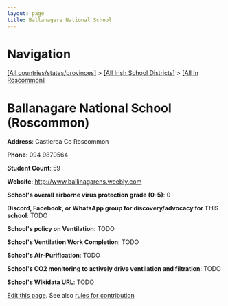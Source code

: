 ```yaml
---
layout: page
title: Ballanagare National School
---
```

# Navigation

[[All countries/states/provinces]](../../..) > [[All Irish School Districts]](../..) > [[All In Roscommon]](..)

# Ballanagare National School (Roscommon)

**Address**: Castlerea Co Roscommon

**Phone**: 094 9870564

**Student Count**: 59

**Website**: <http://www.ballinagarens.weebly.com>

**School's overall airborne virus protection grade (0-5)**: 0

**Discord, Facebook, or WhatsApp group for discovery/advocacy for THIS school**: TODO

**School's policy on Ventilation**: TODO

**School's Ventilation Work Completion**: TODO

**School's Air-Purification**: TODO

**School's CO2 monitoring to actively drive ventilation and filtration**: TODO

**School's Wikidata URL**: TODO


[Edit this page](https://github.com/ventilate-schools/Ireland/edit/main/./Roscommon/Ballanagare_National_School.md). See also [rules for contribution](../../../contribution-rules/)